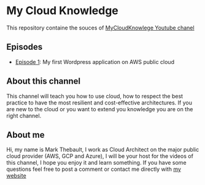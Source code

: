 # My Cloud Knowledge
This repository containe the souces of [MyCloudKnowlege Youtube chanel](https://www.youtube.com/channel/UCg5taiJ6CA5L56bZ8XKQtWg)

## Episodes
* [Episode 1](https://github.com/markthebault/mycloudknowledge-sources/tree/master/1-wordpress-on-aws): My first Wordpress application on AWS public cloud


## About this channel
This channel will teach you how to use cloud, how to respect the best practice to have the most resilient and cost-effective architectures. If you are new to the cloud or you want to extend you knowledge you are on the right channel.

## About me
Hi, my name is Mark Thebault, I work as Cloud Architect on the major public cloud provider (AWS, GCP and Azure), I will be your host for the videos of this channel, I hope you enjoy it and learn something. If you have some questions feel free to post a comment or contact me directly with [my website](https://www.mark-thebault.pro)